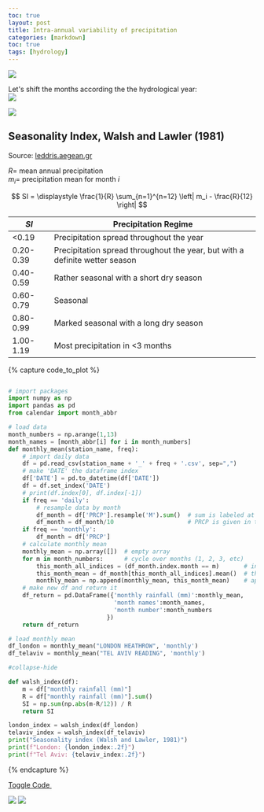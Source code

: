 ```yaml
---
toc: true
layout: post
title: Intra-annual variability of precipitation
categories: [markdown]
toc: true
tags: [hydrology]
---
```


![](/website/archive/hydrology/hydrology_figures/monthly_tel_aviv_london_bars.png)

Let's shift the months according the the hydrological year:  
![](/website/archive/hydrology/hydrology_figures/monthly_tel_aviv_london_bars_hydrological_year.png)

![](/website/archive/hydrology/hydrology_figures/radar_chart_tel_aviv_london.png)

## Seasonality Index, Walsh and Lawler (1981)

Source: [leddris.aegean.gr](http://leddris.aegean.gr/ses-parameters/293-rainfall-seasonality.html#:~:text=Rainfall%20seasonality%20index%20is%20a,in%20relation%20to%20water%20availability)

$R=$ mean annual precipitation  
$m_i=$ precipitation mean for month $i$  

$$ SI = \displaystyle \frac{1}{R} \sum_{n=1}^{n=12} \left| m_i - \frac{R}{12} \right| $$

| $SI$ | Precipitation Regime |
| --- | --- |
| <0.19 | Precipitation spread throughout the year |
| 0.20-0.39  | Precipitation spread throughout the year, but with a definite wetter season |
| 0.40-0.59  | Rather seasonal with a short dry season |
| 0.60-0.79  | Seasonal |
| 0.80-0.99  | Marked seasonal with a long dry season |
| 1.00-1.19      | Most precipitation in <3 months |

{% capture code_to_plot %}
```python

# import packages
import numpy as np
import pandas as pd
from calendar import month_abbr

# load data
month_numbers = np.arange(1,13)
month_names = [month_abbr[i] for i in month_numbers]
def monthly_mean(station_name, freq):
    # import daily data
    df = pd.read_csv(station_name + '_' + freq + '.csv', sep=",")
    # make 'DATE' the dataframe index
    df['DATE'] = pd.to_datetime(df['DATE'])
    df = df.set_index('DATE')
    # print(df.index[0], df.index[-1])
    if freq == 'daily':
        # resample data by month
        df_month = df['PRCP'].resample('M').sum()  # sum is labeled at the last day of the month 
        df_month = df_month/10                     # PRCP is given in tens of mm (see readme)
    if freq == 'monthly':
        df_month = df['PRCP']
    # calculate monthly mean
    monthly_mean = np.array([])  # empty array
    for m in month_numbers:      # cycle over months (1, 2, 3, etc)
        this_month_all_indices = (df_month.index.month == m)       # indices in df_month belonging to month m
        this_month_mean = df_month[this_month_all_indices].mean()  # this is the monthly mean
        monthly_mean = np.append(monthly_mean, this_month_mean)    # append
    # make new df and return it
    df_return = pd.DataFrame({'monthly rainfall (mm)':monthly_mean,
                              'month names':month_names,
                              'month number':month_numbers
                            })
    return df_return

# load monthly mean
df_london = monthly_mean("LONDON HEATHROW", 'monthly')
df_telaviv = monthly_mean("TEL AVIV READING", 'monthly')

#collapse-hide

def walsh_index(df):
    m = df["monthly rainfall (mm)"]
    R = df["monthly rainfall (mm)"].sum()
    SI = np.sum(np.abs(m-R/12)) / R
    return SI

london_index = walsh_index(df_london)
telaviv_index = walsh_index(df_telaviv)
print("Seasonality index (Walsh and Lawler, 1981)")
print(f"London: {london_index:.2f}")
print(f"Tel Aviv: {telaviv_index:.2f}")

```
{% endcapture %}

<a href="javascript:void(0);"
   onClick="toggle_icon_show_content('code_to_plot',
                                     'code_to_plot_icon')">
   Toggle Code <i class="fas fa-plus-square"
             id='code_to_plot_icon'></i>
</a>&emsp;
<div id="code_to_plot" style="display:none; font-family:monospace;">
{{ code_to_plot | markdownify }}
</div>


![](/website/archive/hydrology/hydrology_figures/si_walsh_telaviv.png)
![](/website/archive/hydrology/hydrology_figures/si_walsh_london.png)









<script type="text/javascript" src="https://ajax.googleapis.com/ajax/libs/jquery/3.2.1/jquery.min.js"></script>

<script type="text/javascript">
function toggle_icon_show_content(Show_Hide_Id,Icon_Id) {
    $("#"+Icon_Id).toggleClass('fa-plus-square fa-minus-square')
    $("#"+Show_Hide_Id).slideToggle('slow');
}
</script>

<script src="https://ajax.googleapis.com/ajax/libs/jquery/3.2.1/jquery.min.js"></script>




